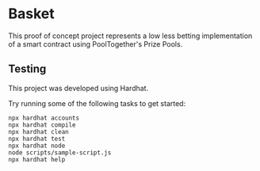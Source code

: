 # Basket

This proof of concept project represents a low less betting implementation of a smart contract using PoolTogether's Prize Pools.

## Testing

This project was developed using Hardhat.

Try running some of the following tasks to get started:

```shell
npx hardhat accounts
npx hardhat compile
npx hardhat clean
npx hardhat test
npx hardhat node
node scripts/sample-script.js
npx hardhat help
```
